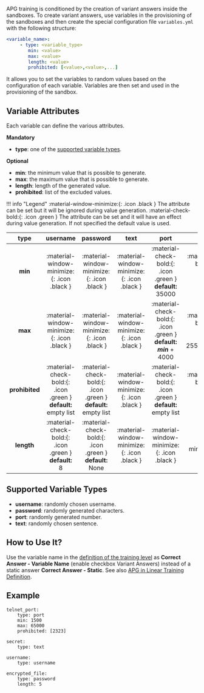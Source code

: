 APG training is conditioned by the creation of variant answers inside the sandboxes. To create variant answers, use variables in the provisioning of the sandboxes and then create the special configuration file `variables.yml` with the following structure: 

```yaml
<variable_name>:
     - type: <variable_type>
        min: <value>
        max: <value>
        length: <value>
        prohibited: [<value>,<value>,...]

```

It allows you to set the variables to random values based on the configuration of each variable. Variables are then set and used in the provisioning of the sandbox. 

## Variable Attributes

Each variable can define the various attributes. 

**Mandatory**
 
* **type**: one of the [supported variable types](#supported-variable-types).

**Optional**

* **min**: the minimum value that is possible to generate. 
* **max**: the maximum value that is possible to generate.
* **length**: length of the generated value.
* **prohibited**: list of the excluded values.

!!! info "Legend"
        :material-window-minimize:{: .icon .black } The attribute can be set but it will be ignored during value generation.
        :material-check-bold:{: .icon .green } The attribute can be set and it will have an effect during value generation. If not specified the default value is used.

|    **type**    |                               **username**                                |                               **password**                                |                  **text**                   |                                    **port**                                    |                                    **IP**                                     |
|:--------------:|:-------------------------------------------------------------------------:|:-------------------------------------------------------------------------:|:-------------------------------------------:|:------------------------------------------------------------------------------:|:-----------------------------------------------------------------------------:|
|    **min**     |                :material-window-minimize:{: .icon .black }                |                :material-window-minimize:{: .icon .black }                | :material-window-minimize:{: .icon .black } |      :material-check-bold:{: .icon .green } <br> **default:** <br> 35000       |     :material-check-bold:{: .icon .green } <br> **default:** <br> 0.0.0.0     |
|    **max**     |                :material-window-minimize:{: .icon .black }                |                :material-window-minimize:{: .icon .black }                | :material-window-minimize:{: .icon .black } | :material-check-bold:{: .icon .green } <br> **default:** <br> ***min*** + 4000 | :material-check-bold:{: .icon .green } <br> **default:** <br> 255.255.255.255 |
| **prohibited** | :material-check-bold:{: .icon .green }  <br> **default:** <br> empty list | :material-check-bold:{: .icon .green }  <br> **default:** <br> empty list | :material-window-minimize:{: .icon .black } |    :material-check-bold:{: .icon .green } <br> **default:** <br> empty list    |   :material-check-bold:{: .icon .green }  <br> **default:** <br> empty list   |
|   **length**   |     :material-check-bold:{: .icon .green }  <br> **default:** <br> 8      |    :material-check-bold:{: .icon .green }  <br> **default:** <br> None    | :material-window-minimize:{: .icon .black } |                  :material-window-minimize:{: .icon .black }                   |                  :material-window-minimize:{: .icon .black }                  |

## Supported Variable Types

* **username**: randomly chosen username.
* **password**: randomly generated characters.
* **port**: randomly generated number.
* **text**: randomly chosen sentence.


## How to Use It?
Use the variable name in the [definition of the training level](../../user-guide-basic/training-agenda/training-definition/linear-training-definition.md#i-training-level) as **Correct  Answer - Variable Name** (enable checkbox Variant Answers) instead of a static answer **Correct Answer - Static**. See also [APG in Linear Training Definition](../trainings/trainings-overview.md#automatic-generation-problem-apg-in-linear-training-definition).

## Example

```
telnet_port:
    type: port
    min: 1500
    max: 65000
    prohibited: [2323]

secret:
    type: text

username:
    type: username

encrypted_file:
    type: password
    length: 5
```
